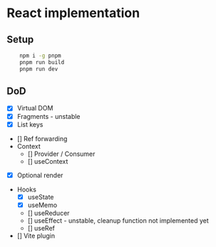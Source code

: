 # React implementation

## Setup

```bash
    npm i -g pnpm
    pnpm run build
    pnpm run dev
```

## DoD

-   [x] Virtual DOM
-   [x] Fragments - unstable
-   [x] List keys
-   [] Ref forwarding
-   Context
    -   [] Provider / Consumer
    -   [] useContext
-   [x] Optional render
-   Hooks
    -   [x] useState
    -   [x] useMemo
    -   [] useReducer
    -   [] useEffect - unstable, cleanup function not implemented yet
    -   [] useRef
-   [] Vite plugin

